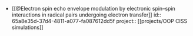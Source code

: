 - [[@Electron spin echo envelope modulation by electronic spin–spin interactions in radical pairs undergoing electron transfer]]
  id:: 65a8e35d-37d4-4811-a077-fa087612dd5f
  project:: [[projects/OOP CISS simulations]]